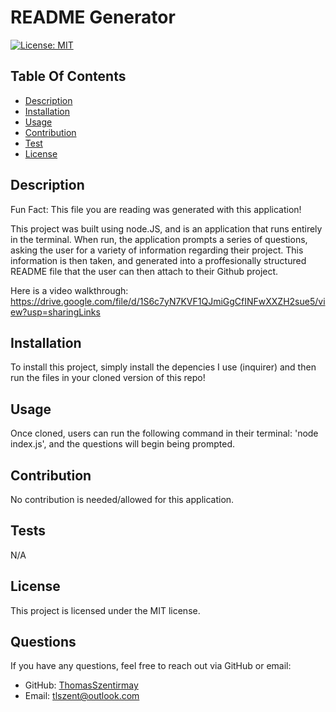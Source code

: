 # README Generator
    
  [![License: MIT](https://img.shields.io/badge/License-MIT-yellow.svg)](https://opensource.org/licenses/MIT)

  ## Table Of Contents
  * [Description](#description)
  * [Installation](#installation)
  * [Usage](#usage)
  * [Contribution](#contribution)
  * [Test](#test)
  * [License](#license)


  ## Description
  Fun Fact: This file you are reading was generated with this application!

  This project was built using node.JS, and is an application that runs entirely in the terminal. When run, the application prompts a series of questions, asking the user for a variety of information regarding their project. This information is then taken, and generated into a proffesionally structured README file that the user can then attach to their Github project.

  Here is a video walkthrough: https://drive.google.com/file/d/1S6c7yN7KVF1QJmiGgCfINFwXXZH2sue5/view?usp=sharingLinks

  ## Installation
  To install this project, simply install the depencies I use (inquirer) and then run the files in your cloned version of this repo!

  ## Usage
  Once cloned, users can run the following command in their terminal: 'node index.js', and the questions will begin being prompted.

  ## Contribution
  No contribution is needed/allowed for this application.

  ## Tests
  N/A

  
## License
This project is licensed under the MIT license.

  ## Questions
  If you have any questions, feel free to reach out via GitHub or email:
  * GitHub: [ThomasSzentirmay](https://github.com/ThomasSzentirmay)
  * Email: tlszent@outlook.com

